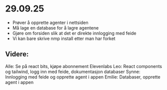 # 29.09.25

- Prøver å opprette agenter i nettsiden
- Må lage en database for å lagre agentene
- Gjøre om forsiden slik at det er direkte innlogging med feide
- Vi kan bare skrive nmp install etter man har forket

## Videre:

Alle: Se på react bits, kjøpe abonnement Elevenlabs
Leo: React components og tailwind, logg inn med feide, dokumentasjon databaser
Synne: Innlogging med feide og opprette agent i appen
Emilie: Databaser, opprette agent i appen
